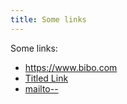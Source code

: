 ```yaml
---
title: Some links
---
```

Some links:

* https://www.bibo.com
* [Titled Link](https://www.gollum.test)
* [mailto--](mailto://frog@insect.com)

